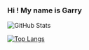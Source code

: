 <!-- ### Hi there 👋 -->

<!--
**garryfishy/garryfishy** is a ✨ _special_ ✨ repository because its `README.md` (this file) appears on your GitHub profile.

Here are some ideas to get you started:

- 🔭 I’m currently working on ...
- 🌱 I’m currently learning ...
- 👯 I’m looking to collaborate on ...
- 🤔 I’m looking for help with ...
- 💬 Ask me about ...
- 📫 How to reach me: ...
- 😄 Pronouns: ...
- ⚡ Fun fact: ...
-->
### Hi ! My name is Garry

![GitHub Stats](https://github-readme-stats.vercel.app/api?username=garryfishy&theme=radical)

[![Top Langs](https://github-readme-stats.vercel.app/api/top-langs/?username=anuraghazra&layout=compact)](https://github.com/garryfishy/github-readme-stats)
